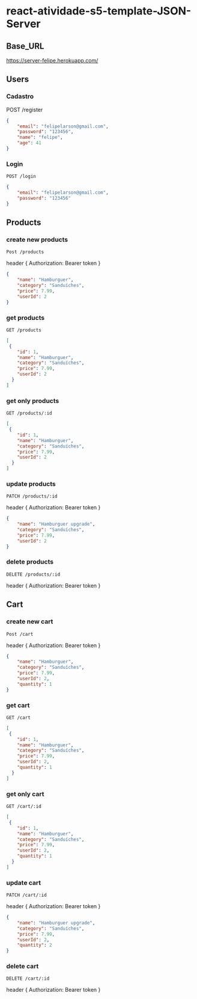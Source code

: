 # react-atividade-s5-template-JSON-Server

## Base_URL

https://server-felipe.herokuapp.com/

## Users

### Cadastro

POST /register

```json
{
    "email": "felipelarson@gmail.com",
    "password": "123456",
    "name": "felipe",
    "age": 41
}
```

### Login

`POST /login`

```json
{
    "email": "felipelarson@gmail.com",
    "password": "123456"
}
```

## Products

### create new products

`Post /products`

header {
    Authorization: Bearer token
}

```json
{
    "name": "Hamburguer",
    "category": "Sanduíches",
    "price": 7.99,
    "userId": 2
}
```

### get products

`GET /products`

```json
[
 {
    "id": 1,
    "name": "Hamburguer",
    "category": "Sanduíches",
    "price": 7.99,
    "userId": 2
  }
]
```

### get only products

`GET /products/:id`

```json
[
 {
    "id": 1,
    "name": "Hamburguer",
    "category": "Sanduíches",
    "price": 7.99,
    "userId": 2
  }
]
```

### update products

`PATCH /products/:id`

header {
    Authorization: Bearer token
}

```json
{
    "name": "Hamburguer upgrade",
    "category": "Sanduíches",
    "price": 7.99,
    "userId": 2
}
```

### delete products

`DELETE /products/:id`

header {
    Authorization: Bearer token
}

## Cart

### create new cart

`Post /cart`

header {
    Authorization: Bearer token
}

```json
{
    "name": "Hamburguer",
    "category": "Sanduíches",
    "price": 7.99,
    "userId": 2,
    "quantity": 1
}
```

### get cart

`GET /cart`

```json
[
 {
    "id": 1,
    "name": "Hamburguer",
    "category": "Sanduíches",
    "price": 7.99,
    "userId": 2,
    "quantity": 1
  }
]
```

### get only cart

`GET /cart/:id`

```json
[
 {
    "id": 1,
    "name": "Hamburguer",
    "category": "Sanduíches",
    "price": 7.99,
    "userId": 2,
    "quantity": 1
  }
]
```

### update cart

`PATCH /cart/:id`

header {
    Authorization: Bearer token
}

```json
{
    "name": "Hamburguer upgrade",
    "category": "Sanduíches",
    "price": 7.99,
    "userId": 2,
    "quantity": 2
}
```

### delete cart

`DELETE /cart/:id`

header {
    Authorization: Bearer token
}